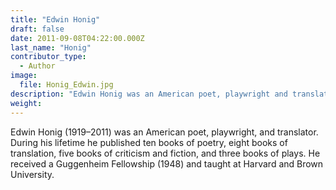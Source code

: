 ```yaml
---
title: "Edwin Honig"
draft: false
date: 2011-09-08T04:22:00.000Z
last_name: "Honig"
contributor_type:
  - Author
image:
  file: Honig_Edwin.jpg
description: "Edwin Honig was an American poet, playwright and translator. He was involved in the founding of the Brown University Graduate Program in Creative Writing."
weight:
---
```


Edwin Honig (1919–2011) was an American poet, playwright, and translator. During his lifetime he published ten books of poetry, eight books of translation, five books of criticism and fiction, and three books of plays. He received a Guggenheim Fellowship (1948) and taught at Harvard and Brown University.

